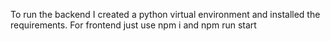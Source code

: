To run the backend I created a python virtual environment and installed the requirements. For frontend just use npm i and npm run start
